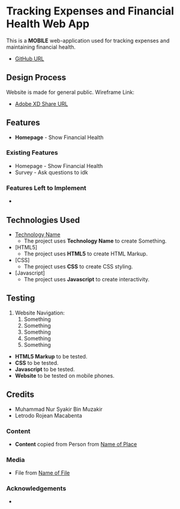 # Tracking Expenses and Financial Health Web App
This is a **MOBILE** web-application used for tracking expenses and maintaining financial health.
- [GitHub URL](Link)
## Design Process
Website is made for general public.
Wireframe Link:
- [Adobe XD Share URL](Link)
## Features
- **Homepage** - Show Financial Health
### Existing Features
- Homepage - Show Financial Health
- Survey - Ask questions to idk
### Features Left to Implement
- 
## Technologies Used
- [Technology Name](Link)
    - The project uses **Technology Name** to create Something.
- [HTML5]
    - The project uses **HTML5** to create HTML Markup.
- [CSS]
    - The project uses **CSS** to create CSS styling.
- [Javascript]
    - The project uses **Javascript** to create interactivity.
## Testing
1. Website Navigation:
    1. Something
    2. Something
    3. Something
    4. Something
    5. Something

- **HTML5 Markup** to be tested.
- **CSS** to be tested.
- **Javascript** to be tested.
- **Website** to be tested on mobile phones.
## Credits
- Muhammad Nur Syakir Bin Muzakir
- Letrodo Rojean Macabenta
### Content
- **Content** copied from Person from [Name of Place](Link)

### Media
- File from [Name of File](Link)
### Acknowledgements
- 